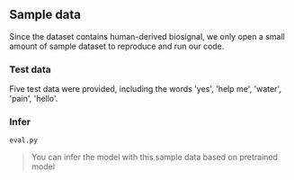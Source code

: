 ## Sample data
Since the dataset contains human-derived biosignal, we only open a small amount of sample dataset to reproduce and run our code.

### Test data
Five test data were provided, including the words 'yes', 'help me', 'water', 'pain', 'hello'.

### Infer
```test
eval.py
```
> You can infer the model with this sample data based on pretrained model

